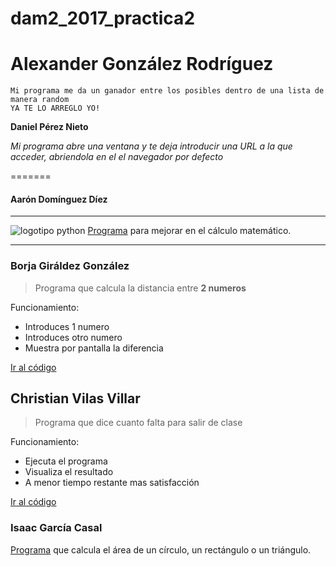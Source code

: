 # dam2_2017_practica2


**__Alexander González Rodríguez__**
======
    Mi programa me da un ganador entre los posibles dentro de una lista de manera random
    YA TE LO ARREGLO YO!

**Daniel Pérez Nieto**

*Mi programa abre una ventana y te deja introducir una URL a la que acceder, abriendola en el el navegador por defecto*

=======

#### Aarón Domínguez Díez
----
![logotipo python](https://dynamicimageses-v2b.netdna-ssl.com/product_class_external_product/python.png "logotio python")
[Programa](https://github.com/Cebem2017/dam2_2017_practica2/blob/master/AaronDominguez.py) para mejorar en el cálculo matemático.

****
### Borja Giráldez González

> Programa que calcula la distancia entre **2 numeros**

Funcionamiento:
* Introduces 1 numero
* Introduces otro numero
* Muestra por pantalla la diferencia

[Ir al código](https://github.com/Cebem2017/dam2_2017_practica2/blob/master/BorjaGiraldez.py)


## Christian Vilas Villar

> Programa que dice cuanto falta para salir de clase

Funcionamiento:
* Ejecuta el programa
* Visualiza el resultado
* A menor tiempo restante mas satisfacción 

[Ir al código](https://github.com/Cebem2017/dam2_2017_practica2/blob/master/Christian.py)

### Isaac García Casal

[Programa](https://github.com/Cebem2017/dam2_2017_practica2/blob/master/isaac.py) que calcula el área de un círculo, un rectángulo o un triángulo.
